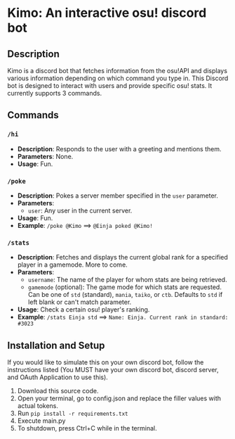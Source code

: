 # Kimo: An interactive osu! discord bot

## Description

Kimo is a discord bot that fetches information from the osu!API and displays various information depending on which command you type in.
This Discord bot is designed to interact with users and provide specific osu! stats. It currently supports 3 commands.

## Commands

### `/hi`
- **Description**: Responds to the user with a greeting and mentions them.
- **Parameters**: None.
- **Usage**: Fun.

### `/poke`
- **Description**: Pokes a server member specified in the `user` parameter.
- **Parameters**:
    - `user`: Any user in the current server.
- **Usage**: Fun.
- **Example**: `/poke @Kimo` ==> `@Einja poked @Kimo!`

### `/stats`
- **Description**: Fetches and displays the current global rank for a specified player in a gamemode. More to come.
- **Parameters**:
    - `username`: The name of the player for whom stats are being retrieved.
    - `gamemode` (optional): The game mode for which stats are requested. Can be one of `std` (standard), `mania`, `taiko`, or `ctb`. Defaults to `std` if left blank or can't match parameter.
- **Usage**: Check a certain osu! player's ranking.
- **Example**: `/stats Einja std` ==> `Name: Einja. Current rank in standard: #3023`

## Installation and Setup
If you would like to simulate this on your own discord bot, follow the instructions listed (You MUST have your own discord bot, discord server, and OAuth Application to use this).
1) Download this source code.
2) Open your terminal, go to config.json and replace the filler values with actual tokens.
3) Run `pip install -r requirements.txt`
4) Execute main.py
5) To shutdown, press Ctrl+C while in the terminal.